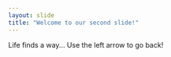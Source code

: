 ```yaml
---
layout: slide
title: "Welcome to our second slide!"
---
```

Life finds a way...
Use the left arrow to go back!
